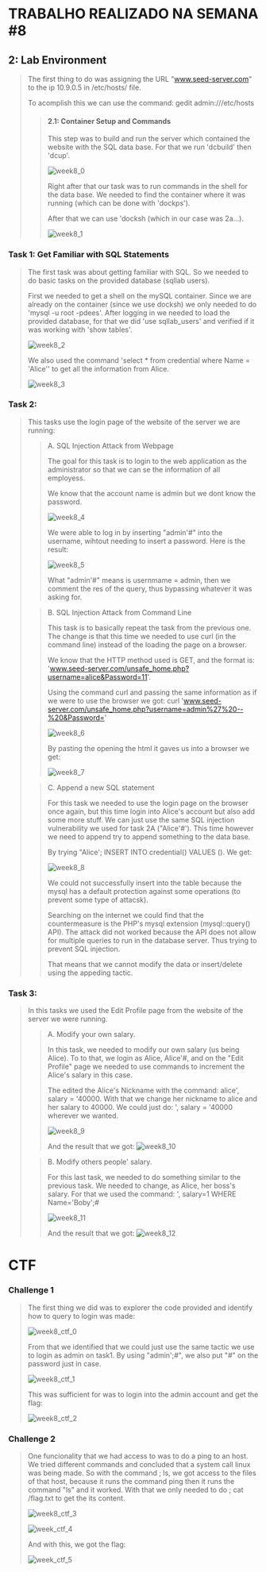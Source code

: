 # TRABALHO REALIZADO NA SEMANA #8

## 2: Lab Environment

>The first thing to do was assigning the URL "www.seed-server.com" to the ip 10.9.0.5 in /etc/hosts/ file.
>
>To acomplish this we can use the command: gedit admin:///etc/hosts
>
>>#### 2.1: Container Setup and Commands
>>
>>This step was to build and run the server which contained the website with the SQL data base. For that we run 'dcbuild' then 'dcup'.
>>
>>![week8_0](./img/logbook8/img1.png)
>>
>>Right after that our task was to run commands in the shell for the data base. We needed to find the container where it was running (which can be done with 'dockps').
>>
>>After that we can use 'docksh <id> (which in our case was 2a...).
>>
>>![week8_1](./img/logbook8/img2.png)

### Task 1: Get Familiar with SQL Statements

>The first task was about getting familiar with SQL. So we needed to do basic tasks on the provided database (sqllab users).
>
>First we needed to get a shell on the mySQL container. Since we are already on the container (since we use docksh) we only needed to do 'mysql -u root -pdees'. After logging in we needed to load the provided database, for that we did 'use sqllab_users' and verified if it was working with 'show tables'.
>
>![week8_2](./img/logbook8/img3.png)
>
>We also used the command 'select * from credential where Name = 'Alice'' to get all the information from Alice.
>
>![week8_3](./img/logbook8/img4.png)

### Task 2:

>This tasks use the login page of the website of the server we are running:
>
>>A. SQL Injection Attack from Webpage
>>
>>The goal for this task is to login to the web application as the administrator so that we can se the information of all employess.
>>
>>We know that the account name is admin but we dont know the password.
>>
>>![week8_4](./img/logbook8/img5.png)
>>
>>We were able to log in by inserting "admin'#" into the username, wihtout needing to insert a password. Here is the result:
>>
>>![week8_5](./img/logbook8/img6.png)
>>
>>What "admin'#" means is usernmame = admin, then we comment the res of the query, thus bypassing whatever it was asking for.
>>
>
>>B. SQL Injection Attack from Command Line
>>
>>This task is to basically repeat the task from the previous one. The change is that this time we needed to use curl (in the command line) instead of the loading the page on a browser.
>>
>>We know that the HTTP method used is GET, and the format is: 'www.seed-server.com/unsafe_home.php?username=alice&Password=11'.
>>
>>Using the command curl and passing the same information as if we were to use the browser we got: curl 'www.seed-server.com/unsafe_home.php?username=admin%27%20--%20&Password='
>>
>>![week8_6](./img/logbook8/img7.png)
>>
>>By pasting the opening the html it gaves us into a browser we get:
>>
>>![week8_7](./img/logbook8/img8.png)
>
>>C. Append a new SQL statement
>>
>> For this task we needed to use the login page on the browser once again, but this time login into Alice's account but also add some more stuff. We can just use the same SQL injection vulnerability we used for task 2A ("Alice'#'). This time however we need to append try to append something to the data base.
>>
>>By trying "Alice'; INSERT INTO credential() VALUES (). We get:
>>
>>![week8_8](./img/logbook8/img9.png)
>>
>>We could not successfully insert into the table because the mysql has a default protection against some operations (to prevent some type of attacsk).
>>
>>Searching on the internet we could find that the countermeasure is the PHP's mysql extension (mysql::query() API). The attack did not worked because the API does not allow for multiple queries to run in the database server. Thus trying to prevent SQL injection.
>>
>>That means that we cannot modify the data or insert/delete using the appeding tactic.

### Task 3:

>In this tasks we used the Edit Profile page from the website of the server we were running.
>
>>A. Modify your own salary.
>>
>>In this task, we needed to modify our own salary (us being Alice). To to that, we login as Alice, Alice'#, and on the "Edit Profile" page we needed to use commands to increment the Alice's salary in this case.
>>
>>The edited the Alice's Nickname with the command: alice', salary = '40000. With that we change her nickname to alice and her salary to 40000. We could just do: ', salary = '40000 wherever we wanted.
>>
>>![week8_9](./img/logbook8/img10.png)
>>
>>And the result that we got:
>>![week8_10](./img/logbook8/img11.png)
>
>>B. Modify others people' salary.
>>
>>For this last task, we needed to do something similar to the previous task. We needed to change, as Alice, her boss's salary. For that we used the command: ', salary=1 WHERE Name='Boby';# 
>>
>>![week8_11](./img/logbook8/img12.png)
>>
>>And the result that we got:
>>![week8_12](./img/logbook8/img13.png)

# CTF

### Challenge 1

>The first thing we did was to explorer the code provided and identify how to query to login was made:
>
>![week8_ctf_0](./img/logbook8/ctf1.png)
>
>From that we identified that we could just use the same tactic we use to login as admin on task1. By using "admin';#", we also put "#" on the password just in case.
>
>![week8_ctf_1](./img/logbook8/ctf2.png)
>
>This was sufficient for was to login into the admin account and get the flag:
>
>![week8_ctf_2](./img/logbook8/ctf3.png)
>

### Challenge 2

>One funcionality that we had access to was to do a ping to an host.
>We tried different commands and concluded that a system call linux was being made.
>So with the command ; ls, we got access to the files of that host, because it runs the command ping then it runs the command "ls" and it worked. With that we only needed to do ; cat /flag.txt to get the its content.
>
>![week8_ctf_3](./img/logbook8/ctf4.png)
>
>![week_ctf_4](./img/logbook8/ctf5.png)
>
>And with this, we got the flag:
>
>![week_ctf_5](./img/logbook8/ctf6.png)
>
